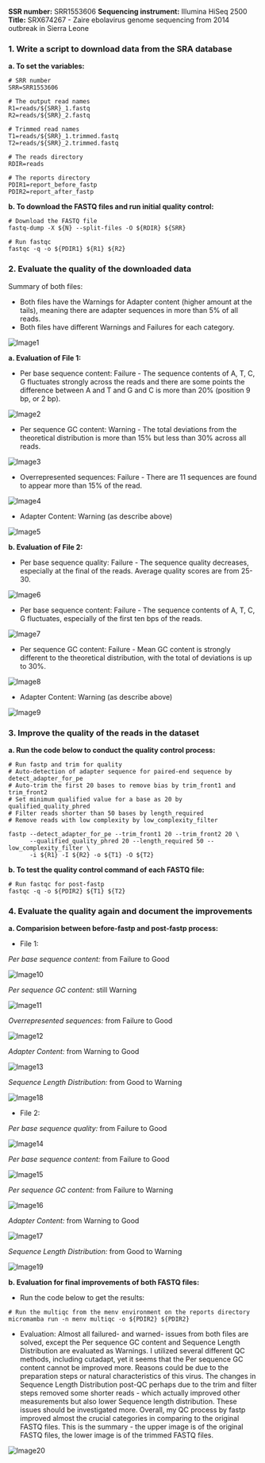 **SSR number:** SRR1553606
**Sequencing instrument:** Illumina HiSeq 2500
**Title:** SRX674267 - Zaire ebolavirus genome sequencing from 2014 outbreak in Sierra Leone

### 1. Write a script to download data from the SRA database

**a. To set the variables:**

```
# SRR number
SRR=SRR1553606

# The output read names
R1=reads/${SRR}_1.fastq
R2=reads/${SRR}_2.fastq

# Trimmed read names
T1=reads/${SRR}_1.trimmed.fastq
T2=reads/${SRR}_2.trimmed.fastq

# The reads directory
RDIR=reads

# The reports directory
PDIR1=report_before_fastp
PDIR2=report_after_fastp
```

**b. To download the FASTQ files and run initial quality control:**

```
# Download the FASTQ file
fastq-dump -X ${N} --split-files -O ${RDIR} ${SRR}

# Run fastqc
fastqc -q -o ${PDIR1} ${R1} ${R2}
```

### 2. Evaluate the quality of the downloaded data

Summary of both files: 
- Both files have the Warnings for Adapter content (higher amount at the tails), meaning there are adapter sequences in more than 5% of all reads.
- Both files have different Warnings and Failures for each category.

![Image1](https://github.com/nhokchihiro/appbio24-tramha/blob/main/Week06/Images/Image1.png)

**a. Evaluation of File 1:**
- Per base sequence content: Failure - The sequence contents of A, T, C, G fluctuates strongly across the reads and there are some points the difference between A and T and G and C is more than 20% (position 9 bp, or 2 bp).

![Image2](https://github.com/nhokchihiro/appbio24-tramha/blob/main/Week06/Images/Image2.png)

- Per sequence GC content: Warning - The total deviations from the theoretical distribution is more than 15% but less than 30% across all reads.

![Image3](https://github.com/nhokchihiro/appbio24-tramha/blob/main/Week06/Images/Image3.png)

- Overrepresented sequences: Failure - There are 11 sequences are found to appear more than 15% of the read.

![Image4](https://github.com/nhokchihiro/appbio24-tramha/blob/main/Week06/Images/Image4.png)

- Adapter Content: Warning (as describe above)

![Image5](https://github.com/nhokchihiro/appbio24-tramha/blob/main/Week06/Images/Image5.png)

**b. Evaluation of File 2:**
- Per base sequence quality: Failure - The sequence quality decreases, especially at the final of the reads. Average quality scores are from 25-30.

![Image6](https://github.com/nhokchihiro/appbio24-tramha/blob/main/Week06/Images/Image6.png)

- Per base sequence content: Failure - The sequence contents of A, T, C, G fluctuates, especially of the first ten bps of the reads.

![Image7](https://github.com/nhokchihiro/appbio24-tramha/blob/main/Week06/Images/Image7.png)

- Per sequence GC content: Failure - Mean GC content is strongly different to the theoretical distribution, with the total of deviations is up to 30%.

![Image8](https://github.com/nhokchihiro/appbio24-tramha/blob/main/Week06/Images/Image8.png)

- Adapter Content: Warning (as describe above)

![Image9](https://github.com/nhokchihiro/appbio24-tramha/blob/main/Week06/Images/Image9.png)

### 3. Improve the quality of the reads in the dataset

**a. Run the code below to conduct the quality control process:**

```
# Run fastp and trim for quality
# Auto-detection of adapter sequence for paired-end sequence by detect_adapter_for_pe
# Auto-trim the first 20 bases to remove bias by trim_front1 and trim_front2
# Set minimum qualified value for a base as 20 by qualified_quality_phred 
# Filter reads shorter than 50 bases by length_required
# Remove reads with low complexity by low_complexity_filter

fastp --detect_adapter_for_pe --trim_front1 20 --trim_front2 20 \
      --qualified_quality_phred 20 --length_required 50 --low_complexity_filter \
      -i ${R1} -I ${R2} -o ${T1} -O ${T2}
```

**b. To test the quality control command of each FASTQ file:**

```
# Run fastqc for post-fastp
fastqc -q -o ${PDIR2} ${T1} ${T2}
```

### 4. Evaluate the quality again and document the improvements

**a. Comparision between before-fastp and post-fastp process:**

- File 1:

*Per base sequence content:* from Failure to Good

![Image10](https://github.com/nhokchihiro/appbio24-tramha/blob/main/Week06/Images/Image10.png)

*Per sequence GC content:* still Warning 

![Image11](https://github.com/nhokchihiro/appbio24-tramha/blob/main/Week06/Images/Image11.png)

*Overrepresented sequences:* from Failure to Good 

![Image12](https://github.com/nhokchihiro/appbio24-tramha/blob/main/Week06/Images/Image12.png)

*Adapter Content:* from Warning to Good

![Image13](https://github.com/nhokchihiro/appbio24-tramha/blob/main/Week06/Images/Image13.png)

*Sequence Length Distribution:* from Good to Warning

![Image18](https://github.com/nhokchihiro/appbio24-tramha/blob/main/Week06/Images/Image18.png)


- File 2:

*Per base sequence quality:* from Failure to Good 

![Image14](https://github.com/nhokchihiro/appbio24-tramha/blob/main/Week06/Images/Image14.png)

*Per base sequence content:* from Failure to Good 

![Image15](https://github.com/nhokchihiro/appbio24-tramha/blob/main/Week06/Images/Image15.png)

*Per sequence GC content:* from Failure to Warning

![Image16](https://github.com/nhokchihiro/appbio24-tramha/blob/main/Week06/Images/Image16.png)

*Adapter Content:* from Warning to Good

![Image17](https://github.com/nhokchihiro/appbio24-tramha/blob/main/Week06/Images/Image17.png)

*Sequence Length Distribution:* from Good to Warning

![Image19](https://github.com/nhokchihiro/appbio24-tramha/blob/main/Week06/Images/Image19.png)


**b. Evaluation for final improvements of both FASTQ files:**

- Run the code below to get the results:

```
# Run the multiqc from the menv environment on the reports directory
micromamba run -n menv multiqc -o ${PDIR2} ${PDIR2}
```

- Evaluation:
        Almost all failured- and warned- issues from both files are solved, except the Per sequence GC content and Sequence Length Distribution are evaluated as Warnings.
        I utilized several different QC methods, including cutadapt, yet it seems that the Per sequence GC content cannot be improved more. Reasons could be due to the preparation steps or natural characteristics of this virus.
        The changes in Sequence Length Distribution post-QC perhaps due to the trim and filter steps removed some shorter reads - which actually improved other measurements but also lower Sequence length distribution.
        These issues should be investigated more.
        Overall, my QC process by fastp improved almost the crucial categories in comparing to the original FASTQ files. This is the summary - the upper image is of the original FASTQ files, the lower image is of the trimmed FASTQ files.

![Image20](https://github.com/nhokchihiro/appbio24-tramha/blob/main/Week06/Images/Image20.png)
  



